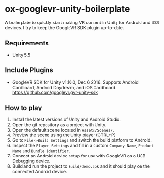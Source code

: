 # ox-googlevr-unity-boilerplate

A boilerplate to quickly start making VR content in Unity for Android and iOS devices. I try to keep the GoogleVR SDK plugin up-to-date.

## Requirements

* Unity 5.5

## Include Plugins

* GoogleVR SDK for Unity v1.10.0, Dec 6 2016. Supports Android Cardboard, Android Daydream, and iOS Cardboard. https://github.com/googlevr/gvr-unity-sdk

## How to play

1. Install the latest versions of Unity and Android Studio.
2. Open the git repository as a project with Unity.
3. Open the default scene located in `Assets/Scenes/`.
4. Preview the scene using the Unity player (CTRL+P)
5. Go to `File->Build Settings` and switch the build platform to Android.
6. Inspect the `Player Settings` and fill in a custom `Company Name`, `Product Name` and `Bundle Identifier`.
7. Connect an Android device setup for use with GoogleVR as a USB Debugging device.
8. Build and run the project to `Build/demo.apk` and it should play on the connected Android device.

